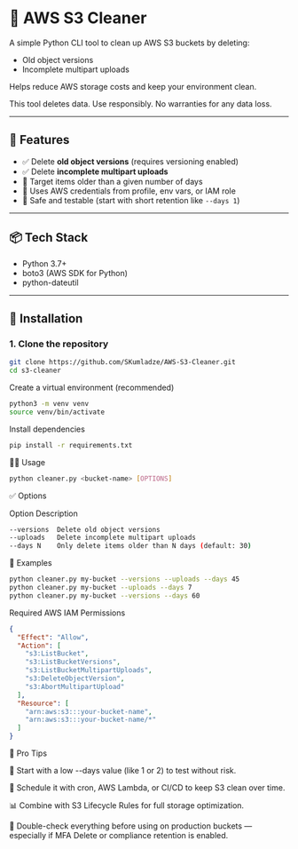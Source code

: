 # 🧹 AWS S3 Cleaner

A simple Python CLI tool to clean up AWS S3 buckets by deleting:

- Old object versions
- Incomplete multipart uploads

Helps reduce AWS storage costs and keep your environment clean.

This tool deletes data. Use responsibly. No warranties for any data loss.

---

## 🚀 Features

- ✅ Delete **old object versions** (requires versioning enabled)
- ✅ Delete **incomplete multipart uploads**
- 📆 Target items older than a given number of days
- 🔐 Uses AWS credentials from profile, env vars, or IAM role
- 🧪 Safe and testable (start with short retention like `--days 1`)

---

## 📦 Tech Stack

- Python 3.7+
- boto3 (AWS SDK for Python)
- python-dateutil

---

## 🔧 Installation

### 1. Clone the repository

```bash
git clone https://github.com/SKumladze/AWS-S3-Cleaner.git
cd s3-cleaner
```

Create a virtual environment (recommended)
```bash
python3 -m venv venv
source venv/bin/activate
```

Install dependencies
```bash
pip install -r requirements.txt
```

🧑‍💻 Usage
```bash
python cleaner.py <bucket-name> [OPTIONS]
```

✅ Options

Option	    Description
```bash
--versions	Delete old object versions
--uploads	Delete incomplete multipart uploads
--days N	Only delete items older than N days (default: 30)
```

📌 Examples
```bash
python cleaner.py my-bucket --versions --uploads --days 45
python cleaner.py my-bucket --uploads --days 7
python cleaner.py my-bucket --versions --days 60
```

Required AWS IAM Permissions
```json
{
  "Effect": "Allow",
  "Action": [
    "s3:ListBucket",
    "s3:ListBucketVersions",
    "s3:ListBucketMultipartUploads",
    "s3:DeleteObjectVersion",
    "s3:AbortMultipartUpload"
  ],
  "Resource": [
    "arn:aws:s3:::your-bucket-name",
    "arn:aws:s3:::your-bucket-name/*"
  ]
}
```

🧠 Pro Tips

🧪 Start with a low --days value (like 1 or 2) to test without risk.

🔁 Schedule it with cron, AWS Lambda, or CI/CD to keep S3 clean over time.

📊 Combine with S3 Lifecycle Rules for full storage optimization.

🛑 Double-check everything before using on production buckets — especially if MFA Delete or compliance retention is enabled.